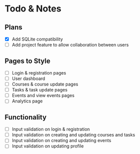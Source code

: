 # Todo & Notes

## Plans
- [x] Add SQLite compatibility
- [ ] Add project feature to allow collaboration between users

## Pages to Style
- [ ] Login & registration pages
- [ ] User dashboard
- [ ] Courses & course update pages
- [ ] Tasks & task update pages
- [ ] Events and view events pages
- [ ] Analytics page

## Functionality
- [ ] Input validation on login & registration
- [ ] Input validation on creating and updating courses and tasks
- [ ] Input validation on creating and updating events
- [ ] Input validation on updating profile